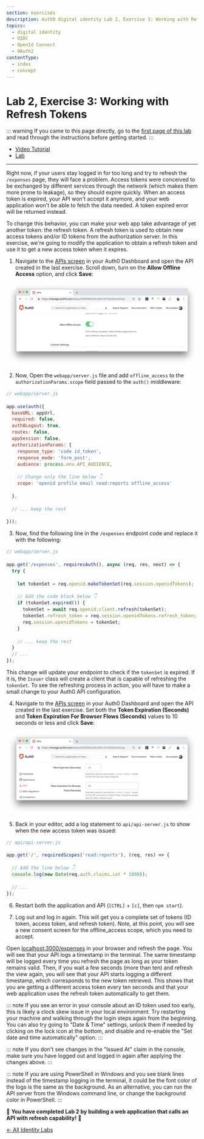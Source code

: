 ```yaml
---
section: exercises
description: Auth0 digital identity Lab 2, Exercise 3: Working with Refresh Tokens
topics:
  - digital identity
  - OIDC
  - OpenId Connect
  - OAuth2
contentType:
  - index
  - concept
---
```

# Lab 2, Exercise 3: Working with Refresh Tokens

::: warning
If you came to this page directly, go to the [first page of this lab](/identity-labs/02-calling-an-api) and read through the instructions before getting started.
:::

<div>
  <div>
    <ul class="nav nav-tabs">
      <li class="active">
        <a href="#video-tutorial" data-toggle="tab">
          Video Tutorial
        </a>
      </li>
      <li>
        <a href="#text-tutorial" data-toggle="tab">
          Lab
        </a>
      </li>
    </ul>
  </div>
  <div class="tab-content">
    <div id="video-tutorial" class="tab-pane active">
      <div class="video-wrapper" data-video="lqriaseaxq"></div>
      <hr>
    </div>
    <div id="text-tutorial" class="tab-pane">

Right now, if your users stay logged in for too long and try to refresh the `/expenses` page, they will face a problem. Access tokens were conceived to be exchanged by different services through the network (which makes them more prone to leakage), so they should expire quickly. When an access token is expired, your API won't accept it anymore, and your web application won't be able to fetch the data needed. A token expired error will be returned instead.

To change this behavior, you can make your web app take advantage of yet another token: the refresh token. A refresh token is used to obtain new access tokens and/or ID tokens from the authorization server. In this exercise, we're going to modify the application to obtain a refresh token and use it to get a new access token when it expires.

1. Navigate to the [APIs screen](${manage_url}/#/apis) in your Auth0 Dashboard and open the API created in the last exercise. Scroll down, turn on the **Allow Offline Access** option, and click **Save**:

![Allow API to grant offline access](/media/articles/identity-labs/lab-02-api-allow-offline.png)

2. Now, Open the `webapp/server.js` file and add `offline_access` to the `authorizationParams.scope` field passed to the `auth()` middleware:

```js
// webapp/server.js

app.use(auth({
  baseURL: appUrl,
  required: false,
  auth0Logout: true,
  routes: false,
  appSession: false,
  authorizationParams: {
    response_type: 'code id_token',
    response_mode: 'form_post',
    audience: process.env.API_AUDIENCE,

    // Change only the line below 👇
    scope: 'openid profile email read:reports offline_access'

  },

  // ... keep the rest

}));
```

3. Now, find the following line in the `/expenses` endpoint code and replace it with the following:

```js
// webapp/server.js

app.get('/expenses', requiresAuth(), async (req, res, next) => {
  try {

    let tokenSet = req.openid.makeTokenSet(req.session.openidTokens);

    // Add the code block below 👇
    if (tokenSet.expired()) {
      tokenSet = await req.openid.client.refresh(tokenSet);
      tokenSet.refresh_token = req.session.openidTokens.refresh_token;
      req.session.openidTokens = tokenSet;
    }

    // ... keep the rest
  }
  // ...
});
```

This change will update your endpoint to check if the `tokenSet` is expired. If it is, the `Issuer` class will create a client that is capable of refreshing the `tokenSet`. To see the refreshing process in action, you will have to make a small change to your Auth0 API configuration.

4. Navigate to the [APIs screen](${manage_url}/#/apis) in your Auth0 Dashboard and open the API created in the last exercise. Set both the **Token Expiration (Seconds)** and **Token Expiration For Browser Flows (Seconds)** values to 10 seconds or less and click **Save**:

![Access token expiration time](/media/articles/identity-labs/lab-02-api-token-expiration.png)

5. Back in your editor, add a log statement to `api/api-server.js` to show when the new access token was issued:

```js
// api/api-server.js

app.get('/', requiredScopes('read:reports'), (req, res) => {

  // Add the line below 👇
  console.log(new Date(req.auth.claims.iat * 1000));

  // ...
});
```

6. Restart both the application and API (`[CTRL]` + `[c]`, then `npm start`).

7. Log out and log in again. This will get you a complete set of tokens (ID token, access token, and refresh token). Note, at this point, you will see a new consent screen for the offline_access scope, which you need to accept.

Open [localhost:3000/expenses](http://localhost:3000/expenses) in your browser and refresh the page. You will see that your API logs a timestamp in the terminal. The same timestamp will be logged every time you refresh the page as long as your token remains valid. Then, if you wait a few seconds (more than ten) and refresh the view again, you will see that your API starts logging a different timestamp, which corresponds to the new token retrieved. This shows that you are getting a different access token every ten seconds and that your web application uses the refresh token automatically to get them.

::: note
If you see an error in your console about an ID token used too early, this is likely a clock skew issue in your local environment. Try restarting your machine and walking through the login steps again from the beginning. You can also try going to "Date & Time" settings, unlock them if needed by clicking on the lock icon at the bottom, and disable and re-enable the "Set date and time automatically" option.
:::

::: note
If you don't see changes in the "Issued At" claim in the console, make sure you have logged out and logged in again after applying the changes above.
:::

::: note
If you are using PowerShell in Windows and you see blank lines instead of the timestamp logging in the terminal, it could be the font color of the logs is the same as the background. As an alternative, you can run the API server from the Windows command line, or change the background color in PowerShell.
:::

🎉 **You have completed Lab 2 by building a web application that calls an API with refresh capability!** 🎉

</div>
  </div>
</div>

<a href="/identity-labs/" class="btn btn-transparent">← All Identity Labs</a>
